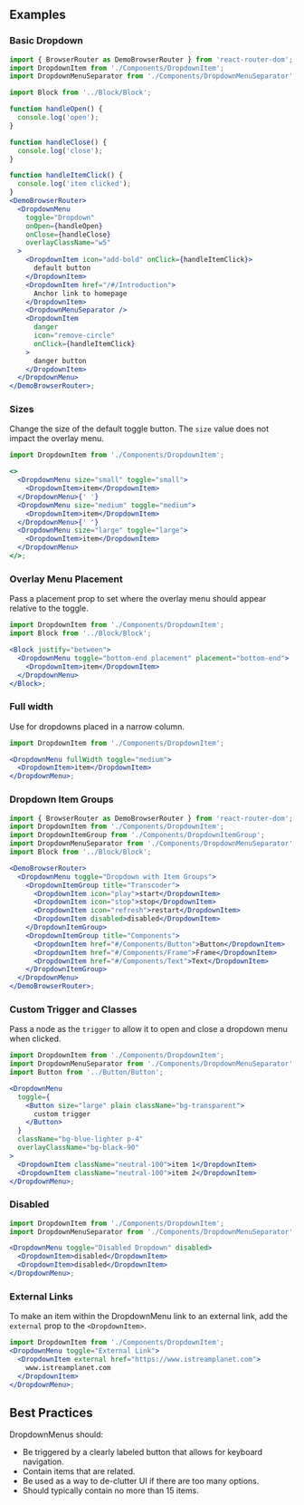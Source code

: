 ## Examples

### Basic Dropdown

```jsx
import { BrowserRouter as DemoBrowserRouter } from 'react-router-dom';
import DropdownItem from './Components/DropdownItem';
import DropdownMenuSeparator from './Components/DropdownMenuSeparator';

import Block from '../Block/Block';

function handleOpen() {
  console.log('open');
}

function handleClose() {
  console.log('close');
}

function handleItemClick() {
  console.log('item clicked');
}
<DemoBrowserRouter>
  <DropdownMenu
    toggle="Dropdown"
    onOpen={handleOpen}
    onClose={handleClose}
    overlayClassName="w5"
  >
    <DropdownItem icon="add-bold" onClick={handleItemClick}>
      default button
    </DropdownItem>
    <DropdownItem href="/#/Introduction">
      Anchor link to homepage
    </DropdownItem>
    <DropdownMenuSeparator />
    <DropdownItem
      danger
      icon="remove-circle"
      onClick={handleItemClick}
    >
      danger button
    </DropdownItem>
  </DropdownMenu>
</DemoBrowserRouter>;
```

### Sizes

Change the size of the default toggle button. The `size` value does not impact the overlay menu.

```jsx
import DropdownItem from './Components/DropdownItem';

<>
  <DropdownMenu size="small" toggle="small">
    <DropdownItem>item</DropdownItem>
  </DropdownMenu>{' '}
  <DropdownMenu size="medium" toggle="medium">
    <DropdownItem>item</DropdownItem>
  </DropdownMenu>{' '}
  <DropdownMenu size="large" toggle="large">
    <DropdownItem>item</DropdownItem>
  </DropdownMenu>
</>;
```

### Overlay Menu Placement

Pass a placement prop to set where the overlay menu should appear relative to the toggle.

```jsx
import DropdownItem from './Components/DropdownItem';
import Block from '../Block/Block';

<Block justify="between">
  <DropdownMenu toggle="bottom-end placement" placement="bottom-end">
    <DropdownItem>item</DropdownItem>
  </DropdownMenu>
</Block>;
```

### Full width

Use for dropdowns placed in a narrow column.

```jsx
import DropdownItem from './Components/DropdownItem';

<DropdownMenu fullWidth toggle="medium">
  <DropdownItem>item</DropdownItem>
</DropdownMenu>;
```

### Dropdown Item Groups

```jsx
import { BrowserRouter as DemoBrowserRouter } from 'react-router-dom';
import DropdownItem from './Components/DropdownItem';
import DropdownItemGroup from './Components/DropdownItemGroup';
import DropdownMenuSeparator from './Components/DropdownMenuSeparator';
import Block from '../Block/Block';

<DemoBrowserRouter>
  <DropdownMenu toggle="Dropdown with Item Groups">
    <DropdownItemGroup title="Transcoder">
      <DropdownItem icon="play">start</DropdownItem>
      <DropdownItem icon="stop">stop</DropdownItem>
      <DropdownItem icon="refresh">restart</DropdownItem>
      <DropdownItem disabled>disabled</DropdownItem>
    </DropdownItemGroup>
    <DropdownItemGroup title="Components">
      <DropdownItem href="#/Components/Button">Button</DropdownItem>
      <DropdownItem href="#/Components/Frame">Frame</DropdownItem>
      <DropdownItem href="#/Components/Text">Text</DropdownItem>
    </DropdownItemGroup>
  </DropdownMenu>
</DemoBrowserRouter>;
```

### Custom Trigger and Classes

Pass a node as the `trigger` to allow it to open and close a dropdown menu when clicked.

```jsx
import DropdownItem from './Components/DropdownItem';
import DropdownMenuSeparator from './Components/DropdownMenuSeparator';
import Button from '../Button/Button';

<DropdownMenu
  toggle={
    <Button size="large" plain className="bg-transparent">
      custom trigger
    </Button>
  }
  className="bg-blue-lighter p-4"
  overlayClassName="bg-black-90"
>
  <DropdownItem className="neutral-100">item 1</DropdownItem>
  <DropdownItem className="neutral-100">item 2</DropdownItem>
</DropdownMenu>;
```

### Disabled

```jsx
import DropdownItem from './Components/DropdownItem';
import DropdownMenuSeparator from './Components/DropdownMenuSeparator';

<DropdownMenu toggle="Disabled Dropdown" disabled>
  <DropdownItem>disabled</DropdownItem>
  <DropdownItem>disabled</DropdownItem>
</DropdownMenu>;
```

### External Links

To make an item within the DropdownMenu link to an external link, add the `external` prop to the `<DropdownItem>`.

```jsx
import DropdownItem from './Components/DropdownItem';
<DropdownMenu toggle="External Link">
  <DropdownItem external href="https://www.istreamplanet.com">
    www.istreamplanet.com
  </DropdownItem>
</DropdownMenu>;
```

## Best Practices

DropdownMenus should:

- Be triggered by a clearly labeled button that allows for keyboard navigation.
- Contain items that are related.
- Be used as a way to de-clutter UI if there are too many options.
- Should typically contain no more than 15 items.
